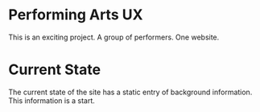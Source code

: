 # Performing Arts UX
This is an exciting project.  A group of performers.  One website.  
# Current State
The current state of the site has a static entry of background information. This information is a start.
